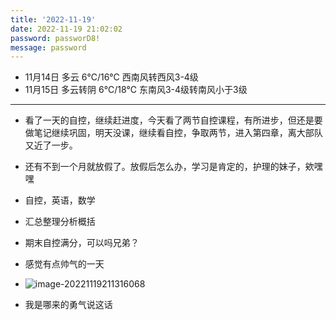 ```yaml
---
title: '2022-11-19'
date: 2022-11-19 21:02:02
password: passworD8!
message: password
---
```

- 11月14日 多云 6℃/16℃ 西南风转西风3-4级
- 11月15日 多云转阴 6℃/18℃ 东南风3-4级转南风小于3级

***

- 看了一天的自控，继续赶进度，今天看了两节自控课程，有所进步，但还是要做笔记继续巩固，明天没课，继续看自控，争取两节，进入第四章，离大部队又近了一步。

- 还有不到一个月就放假了。放假后怎么办，学习是肯定的，护理的妹子，欸嘿嘿

- 自控，英语，数学

- 汇总整理分析概括

- 期末自控满分，可以吗兄弟？

- 感觉有点帅气的一天

- ![image-20221119211316068](http://nidhogg-110.cn/image-20221119211316068.png)

- 我是哪来的勇气说这话

  